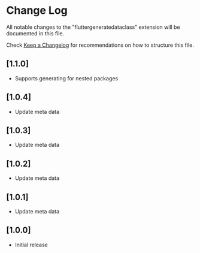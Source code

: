 # Change Log

All notable changes to the "fluttergeneratedataclass" extension will be documented in this file.

Check [Keep a Changelog](http://keepachangelog.com/) for recommendations on how to structure this file.

## [1.1.0]
 - Supports generating for nested packages

## [1.0.4]
 - Update meta data
  
## [1.0.3]
 - Update meta data

## [1.0.2]
 - Update meta data

## [1.0.1]
 - Update meta data

## [1.0.0]
- Initial release